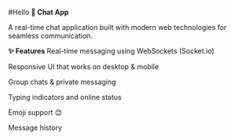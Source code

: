 #Hello
**💬 Chat App**

A real-time chat application built with modern web technologies for seamless communication.



**✨ Features**
Real-time messaging using WebSockets (Socket.io)

Responsive UI that works on desktop & mobile

Group chats & private messaging

Typing indicators and online status

Emoji support 😊

Message history 
